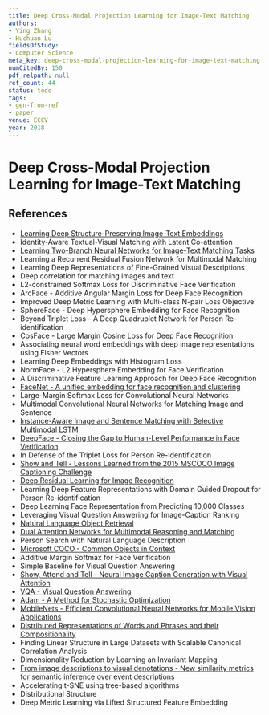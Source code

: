 ```yaml
---
title: Deep Cross-Modal Projection Learning for Image-Text Matching
authors:
- Ying Zhang
- Huchuan Lu
fieldsOfStudy:
- Computer Science
meta_key: deep-cross-modal-projection-learning-for-image-text-matching
numCitedBy: 150
pdf_relpath: null
ref_count: 44
status: todo
tags:
- gen-from-ref
- paper
venue: ECCV
year: 2018
---
```


# Deep Cross-Modal Projection Learning for Image-Text Matching

## References

- [Learning Deep Structure-Preserving Image-Text Embeddings](./learning-deep-structure-preserving-image-text-embeddings.md)
- Identity-Aware Textual-Visual Matching with Latent Co-attention
- [Learning Two-Branch Neural Networks for Image-Text Matching Tasks](./learning-two-branch-neural-networks-for-image-text-matching-tasks.md)
- Learning a Recurrent Residual Fusion Network for Multimodal Matching
- Learning Deep Representations of Fine-Grained Visual Descriptions
- Deep correlation for matching images and text
- L2-constrained Softmax Loss for Discriminative Face Verification
- ArcFace - Additive Angular Margin Loss for Deep Face Recognition
- Improved Deep Metric Learning with Multi-class N-pair Loss Objective
- SphereFace - Deep Hypersphere Embedding for Face Recognition
- Beyond Triplet Loss - A Deep Quadruplet Network for Person Re-identification
- CosFace - Large Margin Cosine Loss for Deep Face Recognition
- Associating neural word embeddings with deep image representations using Fisher Vectors
- Learning Deep Embeddings with Histogram Loss
- NormFace - L2 Hypersphere Embedding for Face Verification
- A Discriminative Feature Learning Approach for Deep Face Recognition
- [FaceNet - A unified embedding for face recognition and clustering](./facenet-a-unified-embedding-for-face-recognition-and-clustering.md)
- Large-Margin Softmax Loss for Convolutional Neural Networks
- Multimodal Convolutional Neural Networks for Matching Image and Sentence
- [Instance-Aware Image and Sentence Matching with Selective Multimodal LSTM](./instance-aware-image-and-sentence-matching-with-selective-multimodal-lstm.md)
- [DeepFace - Closing the Gap to Human-Level Performance in Face Verification](./deepface-closing-the-gap-to-human-level-performance-in-face-verification.md)
- In Defense of the Triplet Loss for Person Re-Identification
- [Show and Tell - Lessons Learned from the 2015 MSCOCO Image Captioning Challenge](./show-and-tell-lessons-learned-from-the-2015-mscoco-image-captioning-challenge.md)
- [Deep Residual Learning for Image Recognition](./deep-residual-learning-for-image-recognition.md)
- Learning Deep Feature Representations with Domain Guided Dropout for Person Re-identification
- Deep Learning Face Representation from Predicting 10,000 Classes
- Leveraging Visual Question Answering for Image-Caption Ranking
- [Natural Language Object Retrieval](./natural-language-object-retrieval.md)
- [Dual Attention Networks for Multimodal Reasoning and Matching](./dual-attention-networks-for-multimodal-reasoning-and-matching.md)
- Person Search with Natural Language Description
- [Microsoft COCO - Common Objects in Context](./microsoft-coco-common-objects-in-context.md)
- Additive Margin Softmax for Face Verification
- Simple Baseline for Visual Question Answering
- [Show, Attend and Tell - Neural Image Caption Generation with Visual Attention](./show-attend-and-tell-neural-image-caption-generation-with-visual-attention.md)
- [VQA - Visual Question Answering](./vqa-visual-question-answering.md)
- [Adam - A Method for Stochastic Optimization](./adam-a-method-for-stochastic-optimization.md)
- [MobileNets - Efficient Convolutional Neural Networks for Mobile Vision Applications](./mobilenets-efficient-convolutional-neural-networks-for-mobile-vision-applications.md)
- [Distributed Representations of Words and Phrases and their Compositionality](./distributed-representations-of-words-and-phrases-and-their-compositionality.md)
- Finding Linear Structure in Large Datasets with Scalable Canonical Correlation Analysis
- Dimensionality Reduction by Learning an Invariant Mapping
- [From image descriptions to visual denotations - New similarity metrics for semantic inference over event descriptions](./from-image-descriptions-to-visual-denotations-new-similarity-metrics-for-semantic-inference-over-event-descriptions.md)
- Accelerating t-SNE using tree-based algorithms
- Distributional Structure
- Deep Metric Learning via Lifted Structured Feature Embedding

